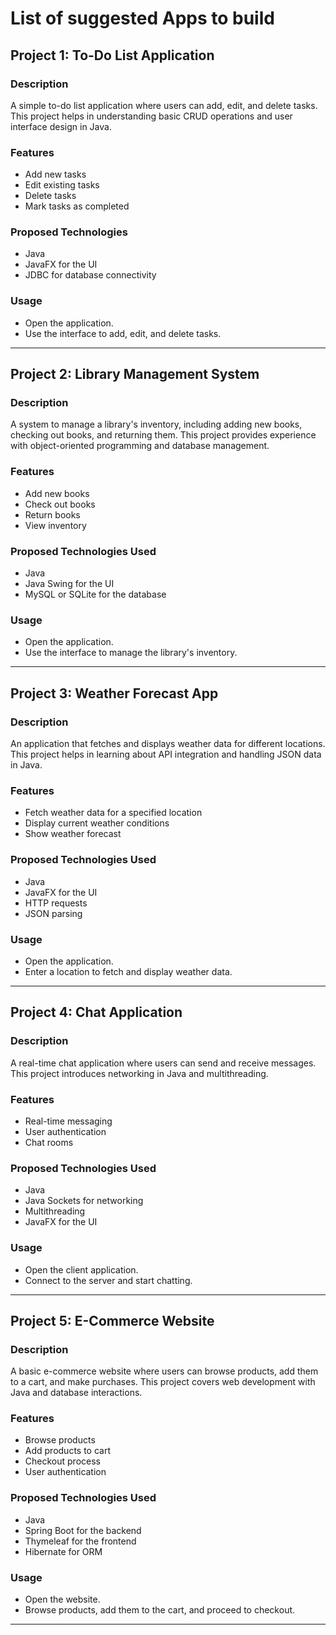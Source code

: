 # List of suggested Apps to build


## Project 1: To-Do List Application

### Description
A simple to-do list application where users can add, edit, and delete tasks. This project helps in understanding basic CRUD operations and user interface design in Java.

### Features
- Add new tasks
- Edit existing tasks
- Delete tasks
- Mark tasks as completed

### Proposed Technologies
- Java
- JavaFX for the UI
- JDBC for database connectivity

### Usage
- Open the application.
- Use the interface to add, edit, and delete tasks.

---

## Project 2: Library Management System

### Description
A system to manage a library's inventory, including adding new books, checking out books, and returning them. This project provides experience with object-oriented programming and database management.

### Features
- Add new books
- Check out books
- Return books
- View inventory

### Proposed Technologies Used
- Java
- Java Swing for the UI
- MySQL or SQLite for the database

### Usage
- Open the application.
- Use the interface to manage the library's inventory.

---

## Project 3: Weather Forecast App

### Description
An application that fetches and displays weather data for different locations. This project helps in learning about API integration and handling JSON data in Java.

### Features
- Fetch weather data for a specified location
- Display current weather conditions
- Show weather forecast

### Proposed Technologies Used
- Java
- JavaFX for the UI
- HTTP requests
- JSON parsing

### Usage
- Open the application.
- Enter a location to fetch and display weather data.

---

## Project 4: Chat Application

### Description
A real-time chat application where users can send and receive messages. This project introduces networking in Java and multithreading.

### Features
- Real-time messaging
- User authentication
- Chat rooms

### Proposed Technologies Used
- Java
- Java Sockets for networking
- Multithreading
- JavaFX for the UI

### Usage
- Open the client application.
- Connect to the server and start chatting.

---

## Project 5: E-Commerce Website

### Description
A basic e-commerce website where users can browse products, add them to a cart, and make purchases. This project covers web development with Java and database interactions.

### Features
- Browse products
- Add products to cart
- Checkout process
- User authentication

### Proposed Technologies Used
- Java
- Spring Boot for the backend
- Thymeleaf for the frontend
- Hibernate for ORM

### Usage
- Open the website.
- Browse products, add them to the cart, and proceed to checkout.

---
